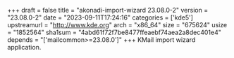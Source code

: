 +++
draft = false
title = "akonadi-import-wizard 23.08.0-2"
version = "23.08.0-2"
date = "2023-09-11T17:24:16"
categories = ['kde5']
upstreamurl = "http://www.kde.org"
arch = "x86_64"
size = "675624"
usize = "1852564"
sha1sum = "4abd61f72f7be8477ffeaebf74aea2a8dec401e4"
depends = "['mailcommon>=23.08.0']"
+++
KMail import wizard application.